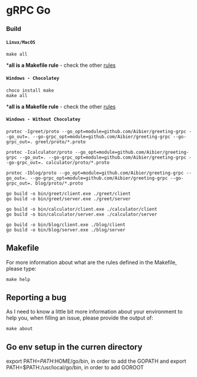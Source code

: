 # gRPC Go

### Build

#### `Linux/MacOS`

```shell
make all
```
***all is a Makefile rule** - check the other [rules](#makefile)

#### `Windows - Chocolatey`
```shell
choco install make
make all
```
***all is a Makefile rule** - check the other [rules](#makefile)

#### `Windows - Without Chocolatey`

```shell
protoc -Igreet/proto --go_opt=module=github.com/Aibier/greeting-grpc --go_out=. --go-grpc_opt=module=github.com/Aibier/greeting-grpc --go-grpc_out=. greet/proto/*.proto

protoc -Icalculator/proto --go_opt=module=github.com/Aibier/greeting-grpc --go_out=. --go-grpc_opt=module=github.com/Aibier/greeting-grpc --go-grpc_out=. calculator/proto/*.proto

protoc -Iblog/proto --go_opt=module=github.com/Aibier/greeting-grpc --go_out=. --go-grpc_opt=module=github.com/Aibier/greeting-grpc --go-grpc_out=. blog/proto/*.proto

go build -o bin/greet/client.exe ./greet/client
go build -o bin/greet/server.exe ./greet/server

go build -o bin/calculator/client.exe ./calculator/client
go build -o bin/calculator/server.exe ./calculator/server

go build -o bin/blog/client.exe ./blog/client
go build -o bin/blog/server.exe ./blog/server
```

<a name="makefile"></a>
## Makefile

For more information about what are the rules defined in the Makefile, please type:

```shell
make help
```

## Reporting a bug

As I need to know a little bit more information about your environment to help you, when filling an issue, please provide the output of:

```shell
make about
```
## Go env setup in the curren directory
export PATH=$PATH:$HOME/go/bin, in order to add the GOPATH and
export PATH=$PATH:/usr/local/go/bin, in order to add GOROOT